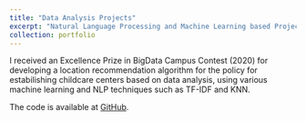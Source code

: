 ```yaml
---
title: "Data Analysis Projects"
excerpt: "Natural Language Processing and Machine Learning based Projects<br/><img src='kor_haversine'>"
collection: portfolio
---
```


I received an Excellence Prize in BigData Campus Contest (2020) for developing a location recommendation algorithm for the policy for estabilishing childcare centers based on data analysis, using various machine learning and NLP techniques such as TF-IDF and KNN.
 
The code is available at [GitHub](https://github.com/jyshin0926/BigDataCampusContest).